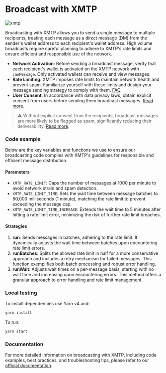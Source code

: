 # Broadcast with XMTP

![xmtp](https://github.com/xmtp/xmtp-quickstart-reactjs/assets/1447073/3f2979ec-4d13-4c3d-bf20-deab3b2ffaa1)

Broadcasting with XMTP allows you to send a single message to multiple recipients, treating each message as a direct message (DM) from the sender's wallet address to each recipient's wallet address. High volume broadcasts require careful planning to adhere to XMTP's rate limits and ensure efficient and responsible use of the network.

- **Network Activation**: Before sending a broadcast message, verify that each recipient's wallet is activated on the XMTP network with `canMessage`. Only activated wallets can receive and view messages.
- **Rate Limiting**: XMTP imposes rate limits to maintain network health and prevent spam. Familiarize yourself with these limits and design your message sending strategy to comply with them. [FAQ](https://xmtp.org/docs/faq#rate-limiting).
- **User Consent**: In accordance with data privacy laws, obtain explicit consent from users before sending them broadcast messages. [Read more](https://xmtp.org/docs/build/user-consent).

> ⚠️
> Without explicit consent from the recipients, broadcast messages are more likely to be flagged as spam, significantly reducing their deliverability. [Read more](https://xmtp.org/docs/build/user-consent).

### Code example

Below are the key variables and functions we use to ensure our broadcasting code complies with XMTP's guidelines for responsible and efficient message distribution.

#### Parameters

- `XMTP_RATE_LIMIT`: Caps the number of messages at 1000 per minute to avoid network strain and spam detection.
- `XMTP_RATE_LIMIT_TIME`: Sets the wait time between message batches to 60,000 milliseconds (1 minute), matching the rate limit to prevent exceeding the message cap.
- `XMTP_RATE_LIMIT_TIME_INCREASE`: Extends the wait time to 5 minutes after hitting a rate limit error, minimizing the risk of further rate limit breaches.

#### Strategies

1. **run**: Sends messages in batches, adhering to the rate limit. It dynamically adjusts the wait time between batches upon encountering rate limit errors.
2. **runBatches**: Splits the allowed rate limit in half for a more conservative approach and includes a retry mechanism for failed messages. This function exemplifies both batch processing and robust error handling.
3. **runWait**: Adjusts wait times on a per-message basis, starting with no wait time and increasing upon encountering errors. This method offers a granular approach to error handling and rate limit management.

### Local testing

To install dependencies use Yarn v4 and:

```bash
yarn install
```

To run:

```bash
yarn start
```

### Documentation

For more detailed information on broadcasting with XMTP, including code examples, best practices, and troubleshooting tips, please refer to our [official documentation](https://xmtp.org/docs/tutorials/broadcast).
